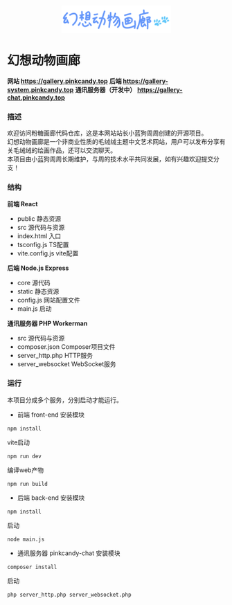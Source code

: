 <p align="center">
    <img src="/docs/fantasyfurrygallery.png" alt="logo" width="50%">
</p>


# 幻想动物画廊
**网站 https://gallery.pinkcandy.top**
**后端 https://gallery-system.pinkcandy.top**
**通讯服务器（开发中） https://gallery-chat.pinkcandy.top**


### 描述
欢迎访问粉糖画廊代码仓库，这是本网站站长小蓝狗周周创建的开源项目。<br>
幻想动物画廊是一个非商业性质的毛绒绒主题中文艺术网站，用户可以发布分享有关毛绒绒的绘画作品，还可以交流聊天。<br>
本项目由小蓝狗周周长期维护，与周的技术水平共同发展，如有兴趣欢迎提交分支！<br>


### 结构
**前端 React**<br>
- public 静态资源
- src 源代码与资源
- index.html 入口
- tsconfig.js TS配置
- vite.config.js vite配置

**后端 Node.js Express**<br>
- core 源代码
- static 静态资源
- config.js 网站配置文件
- main.js 启动

**通讯服务器 PHP Workerman**<br>
- src 源代码与资源
- composer.json Composer项目文件
- server_http.php HTTP服务
- server_websocket WebSocket服务


### 运行
本项目分成多个服务，分别启动才能运行。<br>

- 前端 front-end
安装模块
```
npm install
```
vite启动
```
npm run dev
```
编译web产物
```
npm run build
```

- 后端 back-end
安装模块
```
npm install
```
启动
```
node main.js
```

- 通讯服务器 pinkcandy-chat
安装模块
```
composer install
```
启动
```
php server_http.php server_websocket.php
```
